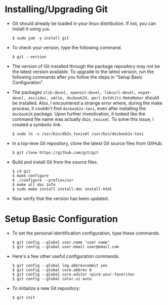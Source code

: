 Installing/Upgrading Git
========================

- Git should already be loaded in your linux distribution.  If not, you can install it using `yum`.
  ```
  $ sudo yum -y install git
  ```
  
- To check your version, type the following command.
  ```
  $ git --version
  ```
  
- The version of Git installed through the package repository may not be the latest version available.  To upgrade to the latest version, run the following commands after you follow the steps in "Setup Basic Configuration".

- The packages `zlib-devel, openssl-devel, libcurl-devel, expat-devel, asciidoc, xmlto, docbook2X, perl-ExtUtils-MakeMaker` should be installed.  Also, I encountered a strange error where, during the make process, it couldn't find `docbook2x-texi`, even after installing the `docbook2X` package.  Upon further investivation, it looked like the command file name was actually `db2x_texixml`.  To solve this issue, I created a symbolic link.
    ```
    $ sudo ln -s /usr/bin/db2x_texixml /usr/bin/docbook2x-texi
    ```

- In a top-leve Git repository, clone the latest Git source files from GitHub.
  ```
  $ git clone https://github.com/git/git
  ```
  
- Build and install Git from the source files.
  ```
  $ cd git
  $ make configure
  $ ./configure --prefix=/usr
  $ make all doc info
  $ sudo make install install-doc install-html
  ```
  
- Now verify that the version has been updated.

Setup Basic Configuration
=========================

- To set the personal identification configuration, type these commands.
  ```
  $ git config --global user.name "user name"
  $ git config --global user.email user@email.com
  ```
  
- Here's a few other useful configuration commands.
  ```
  $ git config --global log.abbrevcommit yes
  $ git config --global core.abbrev 8
  $ git config --global core.editor <pick-your-favorite>
  $ git config --global color.ui auto
  ```
  
- To initialize a new Git repository:
  ```
  $ git init
  ```
  

  
